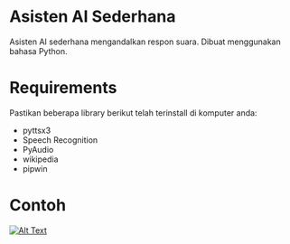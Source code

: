 # Asisten AI Sederhana
Asisten AI sederhana mengandalkan respon suara. Dibuat menggunakan bahasa Python.

# Requirements 
Pastikan beberapa library berikut telah terinstall di komputer anda:
- pyttsx3
- Speech Recognition
- PyAudio
- wikipedia
- pipwin

# Contoh

[![Alt Text](https://img.youtube.com/vi/YHEKSD_01I0vXuqX0jnTxw/0.jpg)](https://www.youtube.com/watch?v=YHEKSD_01I0vXuqX0jnTxw)
